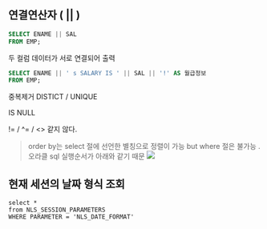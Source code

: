 ## 연결연산자 ( || )

```sql
SELECT ENAME || SAL 
FROM EMP; 
```

두 컬럼 데이터가 서로 연결되어 출력 
```SQL
SELECT ENAME || ' s SALARY IS ' || SAL || '!' AS 월급정보
FROM EMP; 
```





중복제거 DISTICT / UNIQUE

IS NULL 

!= / ^= / <> 같지 않다. 

> order by는 select 절에 선언한 별칭으로 정렬이 가능
> but where 절은 불가능 . 오라클 sql 실행순서가 아래와 같기 때문
> ![](https://i.imgur.com/Pfia9PL.png)


## 현재 세션의 날짜 형식 조회 
```
select *
from NLS_SESSION_PARAMETERS
WHERE PARAMETER = 'NLS_DATE_FORMAT'
```